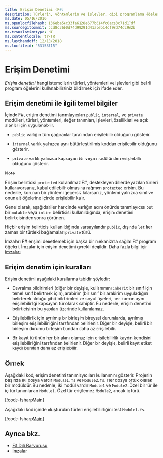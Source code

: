 ```yaml
---
title: Erişim Denetimi (F#)
description: Türlerin, yöntemlerin ve İşlevler, gibi programlama öğelerine erişim denetimi öğrenin F# programlama dilidir.
ms.date: 05/16/2016
ms.openlocfilehash: 136eba5ec33fa6128e677b614fc0ace3c71d17df
ms.sourcegitcommit: ccd8c36b0d74d99291d41aceb14cf98d74dc9d2b
ms.translationtype: MT
ms.contentlocale: tr-TR
ms.lasthandoff: 12/10/2018
ms.locfileid: "53153715"
---
```

# <a name="access-control"></a>Erişim Denetimi

*Erişim denetimi* hangi istemcilerin türleri, yöntemleri ve işlevleri gibi belirli program öğelerini kullanabilirsiniz bildirmek için ifade eder.

## <a name="basics-of-access-control"></a>Erişim denetimi ile ilgili temel bilgiler

İçinde F#, erişim denetimi tanımlayıcıları `public`, `internal`, ve `private` modülleri, türleri, yöntemleri, değer tanımları, işlevleri, özellikleri ve açık alanlar için uygulanabilir.

- `public` varlığın tüm çağıranlar tarafından erişilebilir olduğunu gösterir.

- `internal` varlık yalnızca aynı bütünleştirilmiş koddan erişilebilir olduğunu gösterir.

- `private` varlık yalnızca kapsayan tür veya modülünden erişilebilir olduğunu gösterir.

> [!NOTE]
> Erişim belirticisi `protected` kullanılmaz F#, destekleyen dillerde yazılan türleri kullanıyorsanız, kabul edilebilir olmasına rağmen `protected` erişim. Bu nedenle, korunan bir yöntemi geçersiz kılarsanız, yöntemi yalnızca sınıf ve onun alt öğelerine içinde erişilebilir kalır.

Genel olarak, aşağıdakiler haricinde varlığın adını önünde tanımlayıcısı put bir `mutable` veya `inline` belirticisi kullanıldığında, erişim denetimi belirticisinden sonra görünen.

Hiçbir erişim belirticisi kullanıldığında varsayılandır `public`, dışında `let` her zaman bir türdeki bağlamaları `private` türü.

İmzaları F# erişimi denetlemek için başka bir mekanizma sağlar F# program öğeleri. İmzalar için erişim denetimi gerekli değildir. Daha fazla bilgi için [imzaları](signatures.md).

## <a name="rules-for-access-control"></a>Erişim denetim için kuralları

Erişim denetimi aşağıdaki kurallarına tabidir şöyledir:

- Devralma bildirimleri (diğer bir deyişle, kullanımını `inherit` bir sınıf için temel sınıf belirtmek için), arabirim (bir sınıf bir arabirim uyguladığını belirterek olduğu gibi) bildirimleri ve soyut üyeleri, her zaman aynı erişilebilirliği kapsayan tür olarak sahiptir. Bu nedenle, erişim denetimi belirticisinin bu yapıları üzerinde kullanılamaz.

- Erişilebilirlik için ayrılmış bir birleşim bireysel durumlarda, ayrılmış birleşim erişilebilirliğini tarafından belirlenir. Diğer bir deyişle, belirli bir birleşim durumu birleşim bundan daha az erişilebilir.

- Bir kayıt türünün her bir alanı olamaz için erişilebilirlik kaydın kendisini erişilebilirliğini tarafından belirlenir. Diğer bir deyişle, belirli kayıt etiket kaydı bundan daha az erişilebilir.

## <a name="example"></a>Örnek

Aşağıdaki kod, erişim denetimi tanımlayıcıları kullanımını gösterir. Projenin başında iki dosya vardır `Module1.fs` ve `Module2.fs`. Her dosya örtük olarak bir modüldür. Bu nedenle, iki modül vardır `Module1` ve `Module2`. Özel bir tür ile iç tür tanımlanan `Module1`. Özel tür erişilemez `Module2`, ancak iç türü.

[!code-fsharp[Main](../../../samples/snippets/fsharp/access-control/snippet1.fs)]

Aşağıdaki kod içinde oluşturulan türleri erişilebilirliğini test `Module1.fs`.

[!code-fsharp[Main](../../../samples/snippets/fsharp/access-control/snippet2.fs)]

## <a name="see-also"></a>Ayrıca bkz.

- [F# Dili Başvurusu](index.md)
- [İmzalar](signatures.md)
